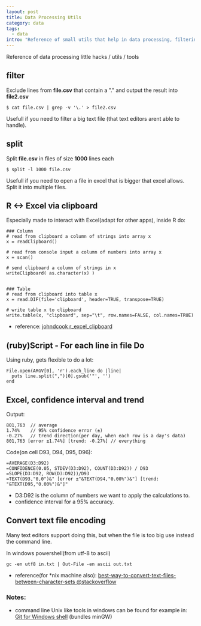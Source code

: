 ```yaml
--- 
layout: post
title: Data Processing Utils
category: data
tags:
  - data
intro: "Reference of small utils that help in data processing, filtering, splitting, etc"
---
```


Reference of data processing little hacks / utils / tools

## filter

Exclude lines from **file.csv** that contain a "." and output the result into **file2.csv**

  	$ cat file.csv | grep -v '\.' > file2.csv

Usefull if you need to filter a big text file (that text editors arent able to handle).
	

## split

Split **file.csv** in files of size **1000** lines each

  	$ split -l 1000 file.csv

Usefull if you need to open a file in excel that is bigger that excel allows. Split it into multiple files.

## R <-> Excel via clipboard

Especially made to interact with Excel(adapt for other apps), inside R do:
	
	### Column
	# read from clipboard a column of strings into array x
	x = readClipboard()

	# read from console input a column of numbers into array x
	x = scan()

	# send clipboard a column of strings in x
	writeClipboard( as.character(x) )


	### Table
	# read from clipboard into table x
	x = read.DIF(file='clipboard', header=TRUE, transpose=TRUE)

	# write table x to clipboard
	write.table(x, "clipboard", sep="\t", row.names=FALSE, col.names=TRUE)

- reference: [johndcook r_excel_clipboard](http://www.johndcook.com/r_excel_clipboard.html)

## (ruby)Script - For each line in file Do

Using ruby, gets flexible to do a lot:

	File.open(ARGV[0], 'r').each_line do |line| 
	  puts line.split(",")[0].gsub('"', '')
	end


## Excel, confidence interval and trend 

Output:

	801,763  // average
	1.74%    // 95% confidence error (±)
	-0.27%   // trend direction(per day, when each row is a day's data)
	801,763 [error ±1.74%] [trend: -0.27%] // everything


Code(on cell D93, D94, D95, D96):

	=AVERAGE(D3:D92)
	=CONFIDENCE(0.05, STDEV(D3:D92), COUNT(D3:D92)) / D93
	=SLOPE(D3:D92, ROW(D3:D92))/D93
	=TEXT(D93,"0,0")&" [error ±"&TEXT(D94,"0.00%")&"] [trend: "&TEXT(D95,"0.00%")&"]"

  - D3:D92 is the column of numbers we want to apply the calculations to.
  - confidence interval for a 95% accuracy.
 
## Convert text file encoding

Many text editors support doing this, but when the file is too big use instead the command line.

In windows powershell(from utf-8 to ascii)

	gc -en utf8 in.txt | Out-File -en ascii out.txt 

- reference(for *nix machine also): [best-way-to-convert-text-files-between-character-sets @stackoverflow](http://stackoverflow.com/questions/64860/best-way-to-convert-text-files-between-character-sets)



### Notes:

- command line Unix like tools in windows can be found for example in: [Git for Windows shell](http://msysgit.github.com/) (bundles minGW)


